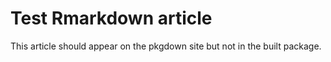 # Test Rmarkdown article

This article should appear on the pkgdown site but not in the built
package.
